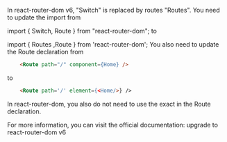 In react-router-dom v6, "Switch" is replaced by routes "Routes". You need to update the import from

import { Switch, Route } from "react-router-dom";
to

import { Routes ,Route } from 'react-router-dom';
You also need to update the Route declaration from
```html
    <Route path="/" component={Home} />
```
to
```html
    <Route path='/' element={<Home/>} />
```
In react-router-dom, you also do not need to use the exact in the Route declaration.

For more information, you can visit the official documentation: upgrade to react-router-dom v6
